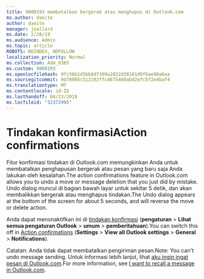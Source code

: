 ```yaml
---
title: 9000193 membatalkan bergerak atau menghapus di Outlook.com
ms.author: daeite
author: daeite
manager: joallard
ms.date: 2/28/19
ms.audience: Admin
ms.topic: article
ROBOTS: NOINDEX, NOFOLLOW
localization_priority: Normal
ms.collection: Adm_O365
ms.custom: 9000193
ms.openlocfilehash: 9fc58b1d5bb6df309a2832d38101d9f6ae90a6aa
ms.sourcegitcommit: 9d78905c512192ffc4675468abd2efc5f2e4baf4
ms.translationtype: MT
ms.contentlocale: id-ID
ms.lasthandoff: 04/23/2019
ms.locfileid: "32372995"
---
```

# <a name="action-confirmations"></a><span data-ttu-id="e3eec-102">Tindakan konfirmasi</span><span class="sxs-lookup"><span data-stu-id="e3eec-102">Action confirmations</span></span>

<span data-ttu-id="e3eec-103">Fitur konfirmasi tindakan di Outlook.com memungkinkan Anda untuk membatalkan penghapusan bergerak atau pesan yang baru saja Anda lakukan oleh kesalahan.</span><span class="sxs-lookup"><span data-stu-id="e3eec-103">The action confirmations feature in Outlook.com allows you to undo a move or message deletion that you just did by mistake.</span></span> <span data-ttu-id="e3eec-104">Undo dialog muncul di bagian bawah layar untuk sekitar 5 detik, dan akan membalikkan bergerak atau menghapus tindakan.</span><span class="sxs-lookup"><span data-stu-id="e3eec-104">The Undo dialog appears at the bottom of the screen for about 5 seconds, and will reverse the move or delete action.</span></span>

<span data-ttu-id="e3eec-105">Anda dapat menonaktifkan ini di [tindakan konfirmasi](https://outlook.live.com/mail/options/general/notifications) (**pengaturan** > **Lihat semua pengaturan Outlook** > **umum** > **pemberitahuan**).</span><span class="sxs-lookup"><span data-stu-id="e3eec-105">You can switch this off in [Action confirmations](https://outlook.live.com/mail/options/general/notifications) (**Settings** > **View all Outlook settings** > **General** > **Notifications**).</span></span>

<span data-ttu-id="e3eec-106">Catatan: Anda tidak dapat membatalkan pengiriman pesan.</span><span class="sxs-lookup"><span data-stu-id="e3eec-106">Note: You can't undo message sending.</span></span> <span data-ttu-id="e3eec-107">Untuk informasi lebih lanjut, lihat [aku ingin ingat pesan di Outlook.com](https://support.office.com/article/c069ddde-5282-4085-8f4c-d7b133324f8a).</span><span class="sxs-lookup"><span data-stu-id="e3eec-107">For more information, see [I want to recall a message in Outlook.com](https://support.office.com/article/c069ddde-5282-4085-8f4c-d7b133324f8a).</span></span>
